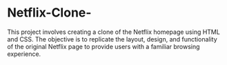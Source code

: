 # Netflix-Clone-
This project involves creating a clone of the Netflix homepage using HTML and CSS. The objective is to replicate the layout, design, and functionality of the original Netflix page to provide users with a familiar browsing experience.
